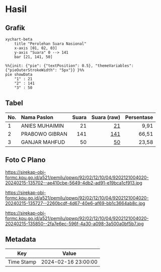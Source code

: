 # Hasil

## Grafik

```mermaid
xychart-beta
    title "Perolehan Suara Nasional"
    x-axis [01, 02, 03]
    y-axis "Suara" 0 --> 141
    bar [21, 141, 50]
```

```mermaid
%%{init: {"pie": {"textPosition": 0.5}, "themeVariables": {"pieOuterStrokeWidth": "5px"}} }%%
pie showData
    "1" : 21
    "2" : 141
    "3" : 50
```

## Tabel

| No. | Nama Paslon    | Suara | Suara (raw) | Persentase |
|:--- |:-------------- | -----:| -----------:| ----------:|
| 1   | ANIES MUHAIMIN | 21    | [21][p-1]   | 9,91       |
| 2   | PRABOWO GIBRAN | 141   | [141][p-2]  | 66,51      |
| 3   | GANJAR MAHFUD  | 50    | [50][p-3]   | 23,58      |


[p-1]: https://github.com/gigit-pemilu/pemilu-2024/blob/main/pilpres/hitung-suara/sub/92-papua-barat/sub/02-manokwari/sub/12-manokwari-barat/sub/1004-amban/sub/020-tps/sub/paslon-1.txt
[p-2]: https://github.com/gigit-pemilu/pemilu-2024/blob/main/pilpres/hitung-suara/sub/92-papua-barat/sub/02-manokwari/sub/12-manokwari-barat/sub/1004-amban/sub/020-tps/sub/paslon-2.txt
[p-3]: https://github.com/gigit-pemilu/pemilu-2024/blob/main/pilpres/hitung-suara/sub/92-papua-barat/sub/02-manokwari/sub/12-manokwari-barat/sub/1004-amban/sub/020-tps/sub/paslon-3.txt

## Foto C Plano

https://sirekap-obj-formc.kpu.go.id/a521/pemilu/ppwp/92/02/12/10/04/9202121004020-20240215-135702--ae410cbe-5649-4db2-ad91-e19bca1cf913.jpg

https://sirekap-obj-formc.kpu.go.id/a521/pemilu/ppwp/92/02/12/10/04/9202121004020-20240215-135727--2260bcdf-4d67-40e6-af69-bb1c3664ab8c.jpg

https://sirekap-obj-formc.kpu.go.id/a521/pemilu/ppwp/92/02/12/10/04/9202121004020-20240215-135850--2fa7e6ec-596f-4a30-a098-3a500a0bf5b7.jpg


## Metadata

| Key        | Value               |
| ---------- | ------------------- |
| Time Stamp | 2024-02-16 23:00:00 |



